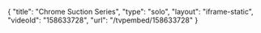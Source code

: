 {
    "title": "Chrome Suction Series",
    "type": "solo",
    "layout": "iframe-static",
    "videoId": "158633728",
    "url": "\/tvpembed\/158633728"
}